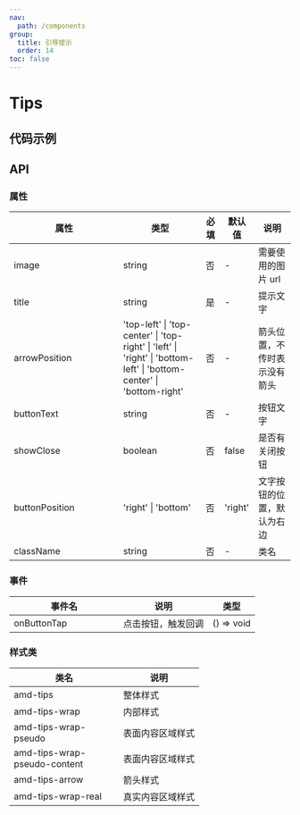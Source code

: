 ```yaml
---
nav:
  path: /components
group:
  title: 引导提示
  order: 14
toc: false
---
```

# Tips
## 代码示例
<code src='../../demo/pages/Tips'></code>

## API

### 属性
| 属性 | 类型 | 必填 | 默认值 | 说明 |
| -----|-----|-----|-----|----- |
| image | string | 否 | - | 需要使用的图片 url |
| title | string | 是 | - | 提示文字 |
| arrowPosition | 'top-left' &verbar; 'top-center' &verbar; 'top-right' &verbar; 'left' &verbar; 'right' &verbar; 'bottom-left' &verbar; 'bottom-center' &verbar; 'bottom-right' | 否 | - | 箭头位置，不传时表示没有箭头 |
| buttonText | string | 否 | - | 按钮文字 |
| showClose | boolean | 否 | false | 是否有关闭按钮 |
| buttonPosition | 'right' &verbar; 'bottom' | 否 | 'right' | 文字按钮的位置，默认为右边 |
| className | string | 否 | - | 类名 |

### 事件
| 事件名 | 说明 | 类型 |
| -----|-----|-----|
| onButtonTap | 点击按钮，触发回调 | () => void |

### 样式类
| 类名 | 说明 |
| ----|----|
| amd-tips | 整体样式 |
| amd-tips-wrap | 内部样式 |
| amd-tips-wrap-pseudo | 表面内容区域样式 |
| amd-tips-wrap-pseudo-content | 表面内容区域样式 |
| amd-tips-arrow | 箭头样式 |
| amd-tips-wrap-real | 真实内容区域样式 |


<style> 
table th:first-of-type { width: 180px; } 
.__dumi-default-layout-content article table:first-of-type th:nth-of-type(2)  {
    width: 140px
} 
.__dumi-default-layout-content article table:first-of-type th:nth-of-type(3)  {
    width: 30px
} 
.__dumi-default-layout-content article table:first-of-type th:nth-of-type(4)  {
    width: 50px
} 
.__dumi-default-layout-content article table:nth-of-type(3) th:nth-of-type(2)  {
    width: 300px
} 
</style> 
